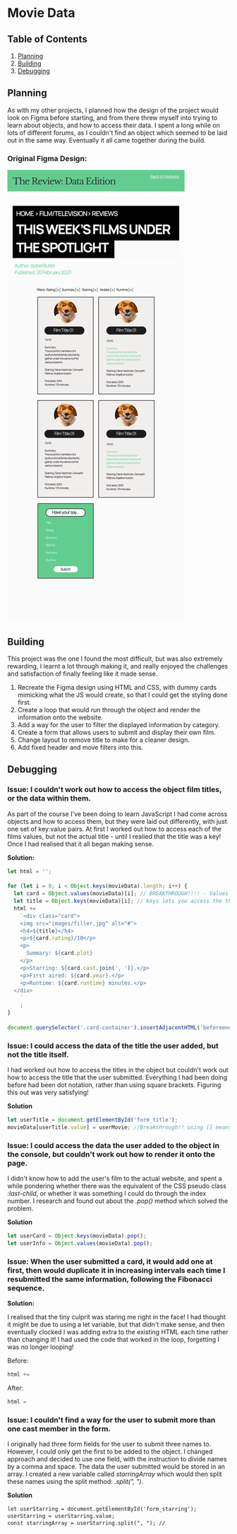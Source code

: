 
# Movie Data

## Table of Contents
1. [Planning](#Planning) 
2. [Building](#Building)  
3. [Debugging](#Debugging)

## Planning
As with my other projects, I planned how the design of the project would look on Figma before starting, and from there threw myself into trying to learn about objects, and how to access their data. I spent a long while on lots of different forums, as I couldn't find an object which seemed to be laid out in the same way. Eventually it all came together during the build.

### Original Figma Design:

![Original Website design](images/figma_design.png)

## Building
This project was the one I found the most difficult, but was also extremely rewarding, I learnt a lot through making it, and really enjoyed the challenges and satisfaction of finally feeling like it made sense.

1. Recreate the Figma design using HTML and CSS, with dummy cards mimicking what the JS would create, so that I could get the styling done first.
2. Create a loop that would run through the object and render the information onto the website.
3. Add a way for the user to filter the displayed information by category.
4. Create a form that allows users to submit and display their own film.
5. Change layout to remove title to make for a cleaner design.
6. Add fixed header and move filters into this.

## Debugging

### Issue: I couldn't work out how to access the object film titles, or the data within them.

As part of the course I've been doing to learn JavaScript I had come across objects and how to access them, but they were laid out differently, with just one set of key:value pairs. At first I worked out how to access each of the films values, but not the actual title - until I realied that the title was a key! Once I had realised that it all began making sense.

**Solution:**  
```javascript
let html = '';

for (let i = 0; i < Object.keys(movieData).length; i++) {
  let card = Object.values(movieData)[i]; // BREAKTHROUGH!!!! - Values lets you access the data of each title.
  let title = Object.keys(movieData)[i]; // Keys lets you access the the actual title. So it goes object > keys > values.
  html +=
    `<div class="card">
    <img src="images/filler.jpg" alt="#">
    <h4>${title}</h4>
    <p>${card.rating}/10</p>
    <p>
      Summary: ${card.plot}
    </p>
    <p>Starring: ${card.cast.join(', ')}.</p> 
    <p>First aired: ${card.year}.</p>
    <p>Runtime: ${card.runtime} minutes.</p>
  </div>
    `
    ;  
}

document.querySelector('.card-container').insertAdjacentHTML('beforeend', html); 
```

### Issue: I could access the data of the title the user added, but not the title itself.

I had worked out how to access the titles in the object but couldn't work out how to access the title that the user submitted. Everything I had been doing before had been dot notation, rather than using square brackets. Figuring this out was very satisfying!

**Solution**
```javascript
let userTitle = document.getElementById('form_title');
movieData[userTitle.value] = userMovie; //Breakthrough!! using [] means you can access the .value rather than using dot notation
```

### Issue: I could access the data the user added to the object in the console, but couldn't work out how to render it onto the page.

I didn't know how to add the user's film to the actual website, and spent a while pondering whether there was the equivalent of the CSS pseudo class *:last-child*, or whether it was something I could do through the index number. I research and found out about the *.pop()* method which solved the problem.

**Solution**
```javascript
let userCard = Object.keys(movieData).pop(); 
let userInfo = Object.values(movieData).pop(); 
  ```

### Issue: When the user submitted a card, it would add one at first, then would duplicate it in increasing intervals each time I resubmitted the same information, following the Fibonacci sequence.

**Solution:**  

I realised that the tiny culprit was staring me right in the face! I had thought it might be due to using a let variable, but that didn't make sense, and then eventually clocked I was adding extra to the existing HTML each time rather than changing it! I had used the code that worked in the loop, forgetting I was no longer looping!

Before:
```javascript
html +=
```

After:
```javascript
html =
```

### Issue: I couldn't find a way for the user to submit more than one cast member in the form.

I originally had three form fields for the user to submit three names to. However, I could only get the first to be added to the object. I changed approach and decided to use one field, with the instruction to divide names by a comma and space. The data the user submitted would be stored in an array. I created a new variable called *starringArray* which would then split these names using the split method: *.split(", ")*. 

**Solution**
```
let userStarring = document.getElementById('form_starring');
userStarring = userStarring.value;
const starringArray = userStarring.split(", "); // 
```